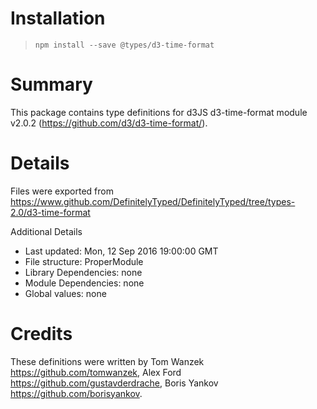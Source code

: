 # Installation
> `npm install --save @types/d3-time-format`

# Summary
This package contains type definitions for d3JS d3-time-format module v2.0.2 (https://github.com/d3/d3-time-format/).

# Details
Files were exported from https://www.github.com/DefinitelyTyped/DefinitelyTyped/tree/types-2.0/d3-time-format

Additional Details
 * Last updated: Mon, 12 Sep 2016 19:00:00 GMT
 * File structure: ProperModule
 * Library Dependencies: none
 * Module Dependencies: none
 * Global values: none

# Credits
These definitions were written by Tom Wanzek <https://github.com/tomwanzek>, Alex Ford <https://github.com/gustavderdrache>, Boris Yankov <https://github.com/borisyankov>.
